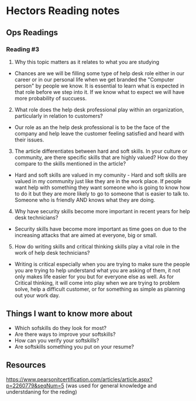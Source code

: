 # Hectors Reading notes

## Ops Readings

### Reading #3

1. Why this topic matters as it relates to what you are studying

- Chances are we will be filling some type of help desk role either in our career or in our personal life when we get branded the "Computer person" by people we know. It is essential to learn what is expected in that role  before we step into it. If we know what to expect we will have more probability of succuess.

2. What role does the help desk professional play within an organization, particularly in relation to customers?

- Our role as an the help desk professional is to be the face of the company and help leave the customer feeling satisfied and heard with their issues. 

3. The article differentiates between hard and soft skills. In your culture or community, are there specific skills that are highly valued? How do they compare to the skills mentioned in the article?

- Hard and soft skills are valued in my comunity - Hard and soft skills are valued in my community just like they are in the work place. If people want help with something they want someone who is going to know how to do it but they are more likely to go to someone that is easier to talk to. Someone who is friendly AND knows what they are doing.

4. Why have security skills become more important in recent years for help desk technicians?

-  Security skills have become more important as time goes on due to the increasing attacks that are aimed at everyone, big or small.

5. How do writing skills and critical thinking skills play a vital role in the work of help desk technicians?

-  Writing is critical especially when you are trying to make sure the people you are trying to help understand what you are asking of them, it not only makes life easier for you but for everyone else as well. As for Critical thinking, it will come into play when we are trying to problem solve, help a difficult customer, or for something as simple as planning out your work day.

## Things I want to know more about

- Which sofskills do they look for most?
- Are there ways to improve your softskills?
- How can you verify your softskills?
- Are softskills something you put on your resume?

## Resources
https://www.pearsonitcertification.com/articles/article.aspx?p=2260779&seqNum=5 
(was used for general knowledge and understdaning for the reding) 
